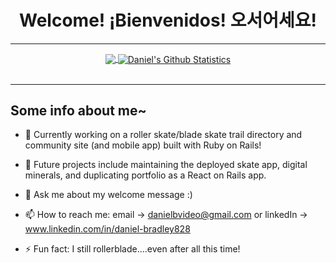 
<h1 align='center'><strong>Welcome! ¡Bienvenidos! 오서어세요!</strong></h1>

____________________________ 
<div align='center'>
<a href="https://github.com/WebDeverDan/WebDeverDan">
  <img align="center" src="https://github-readme-stats.vercel.app/api/top-langs/?username=WebDeverDan&show=tex&title_color=57A6FF&text_color=c9cacc&icon_color=2bbc8a&bg_color=0D1116&border_color=57A6FF" />
</a>
<a href="https://github.com/WebDeverDan">
  <img align='center' src="https://github-readme-stats.vercel.app/api?username=WebDeverDan&line_height=27&count_private=false&title_color=57A6FF&text_color=c9cacc&icon_color=57A6FF&bg_color=0D1116&border_color=57A6FF" alt="Daniel's Github Statistics"/>
</a>
 </div
<br>
<br>


____________________________ 

## Some info about me~ 

- :wave: Currently working on a roller skate/blade skate trail directory and community site (and mobile app) built with Ruby on Rails!
- :goat: Future projects include maintaining the deployed skate app, digital minerals, and duplicating portfolio as a React on Rails app.
- 💬 Ask me about my welcome message :) 
- 📫 How to reach me: email -> danielbvideo@gmail.com or linkedIn -> www.linkedin.com/in/daniel-bradley828

- ⚡ Fun fact: I still rollerblade....even after all this time! 

